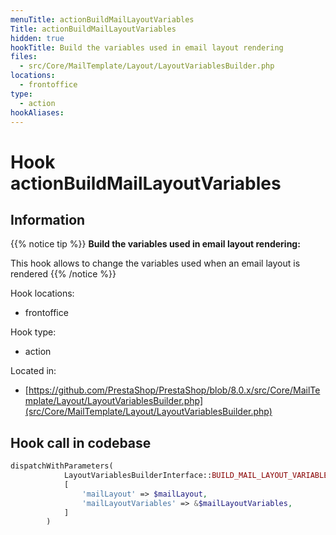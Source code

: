 ```yaml
---
menuTitle: actionBuildMailLayoutVariables
Title: actionBuildMailLayoutVariables
hidden: true
hookTitle: Build the variables used in email layout rendering
files:
  - src/Core/MailTemplate/Layout/LayoutVariablesBuilder.php
locations:
  - frontoffice
type:
  - action
hookAliases:
---
```


# Hook actionBuildMailLayoutVariables

## Information

{{% notice tip %}}
**Build the variables used in email layout rendering:** 

This hook allows to change the variables used when an email layout is rendered
{{% /notice %}}

Hook locations: 
  - frontoffice

Hook type: 
  - action

Located in: 
  - [https://github.com/PrestaShop/PrestaShop/blob/8.0.x/src/Core/MailTemplate/Layout/LayoutVariablesBuilder.php](src/Core/MailTemplate/Layout/LayoutVariablesBuilder.php)

## Hook call in codebase

```php
dispatchWithParameters(
            LayoutVariablesBuilderInterface::BUILD_MAIL_LAYOUT_VARIABLES_HOOK,
            [
                'mailLayout' => $mailLayout,
                'mailLayoutVariables' => &$mailLayoutVariables,
            ]
        )
```